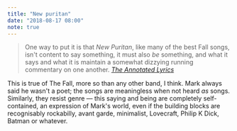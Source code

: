 ```yaml
---
title: "New puritan"
date: "2018-08-17 08:00"
note: true
---
```



<blockquote><p>One way to put it is that <cite>New Puritan</cite>, like many of the best Fall songs, isn't content to say something, it must also <em>be</em> something, and what it says and what it is maintain a somewhat dizzying running commentary on one another. <cite><a href="https://annotatedfall.doomby.com/pages/the-annotated-lyrics/new-puritan.html">The Annotated Lyrics</a></cite></p></blockquote>

This is true of The Fall, more so than any other band, I think. Mark always said he wasn't a poet; the songs are meaningless when not heard _as_ songs. Similarly, they resist genre — this saying and being are completely self-contained, an expression of Mark's world, even if the building blocks are recognisably rockabilly, avant garde, minimalist, Lovecraft, Philip K Dick, Batman or whatever.
